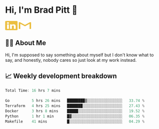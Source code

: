 # Hi, I'm Brad Pitt 👋


<a href="https://www.linkedin.com/in/mathias-mauraisin/" target="blank"><img align="center" src="./icons/linkedin.svg" alt="https://www.linkedin.com/in/mathias-mauraisin/" height="30" width="40" /></a>
<a href="mailto:mathias.mauraisin.pro@gmail.com" target="blank"><img align="center" src="./icons/gmail.svg" alt="redrew" height="30" width="40" /></a>




<!-- ![snap](images/Snap_dark.png?raw=true) -->
<!-- ![snap](images/Snap_dark_bg.png?raw=true) -->


<!-- [![My Skills](https://skillicons.dev/icons?i=c,cpp,html,css,js,ts,)](https://skillicons.dev) -->

## 🙋‍♂️&nbsp;About Me

Hi, I'm supposed to say something about myself but I don't know what to say, and honestly, nobody cares so just look at my work instead.

## 📈&nbsp;Weekly development breakdown

<!-- [![mamaurai's 42 stats](https://badge42.vercel.app/api/v2/cl1l4qz93000609l4yixitcl4/stats?cursusId=21&coalitionId=45)](https://github.com/JaeSeoKim/badge42) -->





<!--START_SECTION:waka-->

```rust
Total Time: 16 hrs 7 mins

Go          5 hrs 26 mins   ████████▒░░░░░░░░░░░░░░░░   33.74 %
Terraform   4 hrs 25 mins   ███████░░░░░░░░░░░░░░░░░░   27.43 %
Docker      3 hrs 8 mins    █████░░░░░░░░░░░░░░░░░░░░   19.52 %
Python      1 hr 1 min      █▓░░░░░░░░░░░░░░░░░░░░░░░   06.35 %
Makefile    41 mins         █░░░░░░░░░░░░░░░░░░░░░░░░   04.29 %
```

<!--END_SECTION:waka-->


